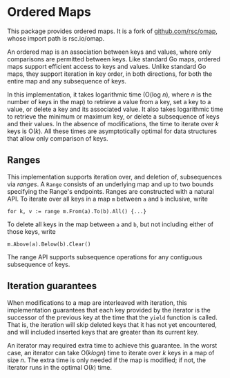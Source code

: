 # Ordered Maps

This package provides ordered maps.
It is a fork of [github.com/rsc/omap](https://github.com/rsc/omap),
whose import path is rsc.io/omap.

An ordered map is an association between keys and values, where only comparisons
are permitted between keys.
Like standard Go maps, ordered maps support efficient access to keys and values.
Unlike standard Go maps, they support iteration in
key order, in both directions, for both the entire map and any subsequence of keys.

In this implementation, it takes logarithmic time (O(log _n_), where _n_ is the number
of keys in the map) to retrieve a value
from a key, set a key to a value, or delete a key and its associated value. It also
takes logarithmic time to retrieve the minimum or maximum key, or delete a subsequence
of keys and their values. In the absence of modifications, the time to iterate over
_k_ keys is O(_k_).
All these times are asymptotically optimal for data structures that allow only
comparison of keys.

## Ranges

This implementation supports iteration over, and deletion of, subsequences
via _ranges_. A `Range` consists of an underlying map and up to two bounds
specifying the Range's endpoints. Ranges are constructed with a natural API.
To iterate over all keys in a map `m` between `a` and `b` inclusive, write
```
for k, v := range m.From(a).To(b).All() {...}
```
To delete all keys in the map between `a` and `b`, but not including either
of those keys, write
```
m.Above(a).Below(b).Clear()
```
The range API supports subsequence operations for any contiguous subsequence 
of keys.

## Iteration guarantees

When modifications to a map are interleaved with iteration, this implementation
guarantees that each key provided by the iterator is the successor of the previous
key at the time that the `yield` function is called. That is, the iteration will
skip deleted keys that it has not yet encountered, and will included inserted
keys that are greater than its current key.

An iterator may required extra time to achieve this guarantee. In the worst case,
an iterator can take O(_klogn_) time to iterate over _k_ keys in a map of size _n_.
The extra time is only needed if the map is modified; if not, the iterator
runs in the optimal O(_k_) time.



 




